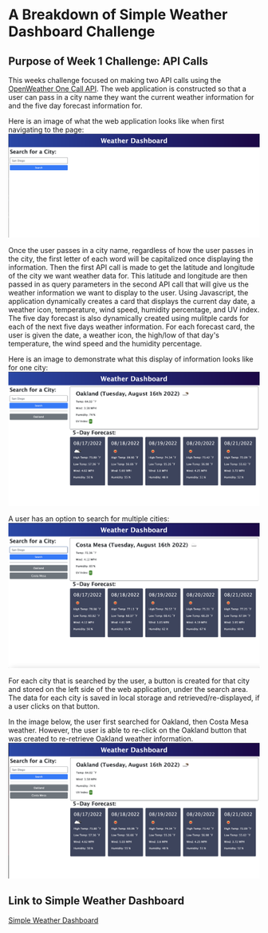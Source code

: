 # A Breakdown of Simple Weather Dashboard Challenge

## Purpose of Week 1 Challenge: API Calls
This weeks challenge focused on making two API calls using the [OpenWeather One Call API](https://openweathermap.org/api/one-call-api). The web application is constructed so that a user can pass in a city name they want the current weather information for and the five day forecast information for.

Here is an image of what the web application looks like when first navigating to the page:
![Image of web application when loaded](./Assets/images/start.png)

Once the user passes in a city name, regardless of how the user passes in the city, the first letter of each word will be capitalized once displaying the information. Then the first API call is made to get the latitude and longitude of the city we want weather data for. This latitude and longitude are then passed in as query parameters in the second API call that will give us the weather information we want to display to the user. Using Javascript, the application dynamically creates a card that displays the current day date, a weather icon, temperature, wind speed, humidity percentage, and UV index. The five day forecast is also dynamically created using mulitple cards for each of the next five days weather information. For each forecast card, the user is given the date, a weather icon, the high/low of that day's temperature, the wind speed and the humidity percentage. 

Here is an image to demonstrate what this display of information looks like for one city: 
![Image of a city's current weather information and next 5 days weather information displayed](./Assets/images/city.png)

A user has an option to search for multiple cities: 
![Image of a city's current weather information and next 5 days weather information displayed](./Assets/images/multiple_city.png)

For each city that is searched by the user, a button is created for that city and stored on the left side of the web application, under the search area. The data for each city is saved in local storage and retrieved/re-displayed, if a user clicks on that button. 

In the image below, the user first searched for Oakland, then Costa Mesa weather. However, the user is able to re-click on the Oakland button that was created to re-retrieve Oakland weather information. 
![Image of a city's current weather information and next 5 days weather information retrieved from local storage](./Assets/images/local_storage.png)

## Link to Simple Weather Dashboard
[Simple Weather Dashboard](https://savannahfausto.github.io/Fausto_Simple_Weather_Dashboard/)


